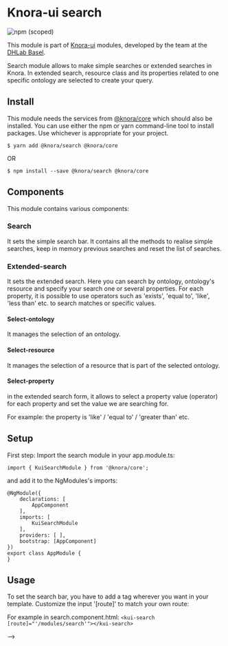 # Knora-ui search
![npm (scoped)](https://img.shields.io/npm/v/@knora/search.svg)

This module is part of [Knora-ui](https://github.com/dhlab-basel/Knora-ui) modules, developed by the team at the [DHLab Basel](http://dhlab.unibas.ch).

Search module allows to make simple searches or extended searches in Knora. In extended search, resource class and its properties related to one specific ontology are selected to create your query.


## Install
This module needs the services from [@knora/core](https://www.npmjs.com/package/@knora/core) which should also be installed.
You can use either the npm or yarn command-line tool to install packages. Use whichever is appropriate for your project.

`$ yarn add @knora/search @knora/core`

OR

`$ npm install --save @knora/search @knora/core`


## Components
This module contains various components:

### Search
It sets the simple search bar. 
It contains all the methods to realise simple searches, keep in memory previous searches and reset the list of searches. 

### Extended-search
It sets the extended search. Here you can search by ontology, ontology's resource and specify your search one or several properties. 
For each property, it is possible to use operators such as 'exists', 'equal to', 'like', 'less than' etc. to search matches or specific values.

#### Select-ontology
It manages the selection of an ontology.

#### Select-resource
It manages the selection of a resource that is part of the selected ontology.

#### Select-property
in the extended search form, it allows to select a property value (operator) for each property and set the value we are searching for.

For example: the property is 'like' / 'equal to' / 'greater than' etc.


## Setup

First step: Import the search module in your app.module.ts:

`import { KuiSearchModule } from '@knora/core';`

and add it to the NgModules's imports:

```
@NgModule({
    declarations: [
        AppComponent
    ],
    imports: [
        KuiSearchModule
    ],
    providers: [ ],
    bootstrap: [AppComponent]
})
export class AppModule {
}
```

## Usage

To set the search bar, you have to add a <kui-search> tag wherever you want in your template.
Customize the input '[route]' to match your own route:

For example in search.component.html:
`<kui-search [route]="'/modules/search'"></kui-search>`



<!--
The search module has the following structure:

# search

## extended-search
    - extended-search
    - select-ontology
    - select-property
        - specify-property-value
    - select-resource-class
-->

-->
